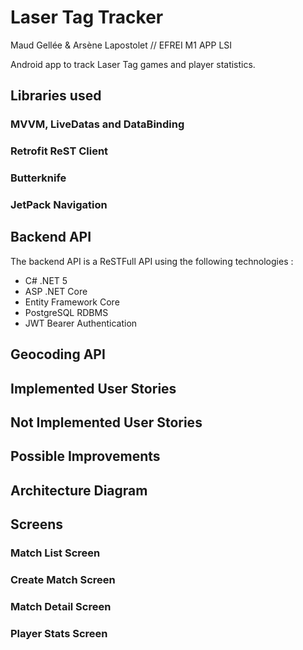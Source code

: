 # Laser Tag Tracker

Maud Gellée & Arsène Lapostolet // EFREI M1 APP LSI

Android app to track Laser Tag games and player statistics. 

## Libraries used

### MVVM, LiveDatas and DataBinding

### Retrofit ReST Client

### Butterknife

### JetPack Navigation

## Backend API

The backend API is a ReSTFull API using the following technologies : 
- C# .NET 5
- ASP .NET Core
- Entity Framework Core
- PostgreSQL RDBMS
- JWT Bearer Authentication

## Geocoding API

## Implemented User Stories

## Not Implemented User Stories

## Possible Improvements  

## Architecture Diagram

## Screens

### Match List Screen

### Create Match Screen

### Match Detail Screen

### Player Stats Screen
